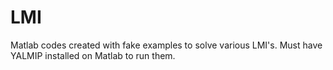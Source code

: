 # LMI

Matlab codes created with fake examples to solve various LMI's. Must have YALMIP installed on Matlab to run them.
